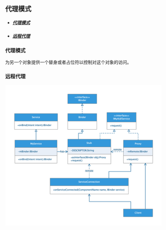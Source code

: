 ## 代理模式

* ##### [代理模式](#1)

* ##### [远程代理](#2)

<h3 id="1">代理模式</h3>

为另一个对象提供一个替身或者占位符以控制对这个对象的访问。

<h3 id="2">远程代理</h3>

<img src="../assets/images/edraw/uml_aidl.png" width="850">